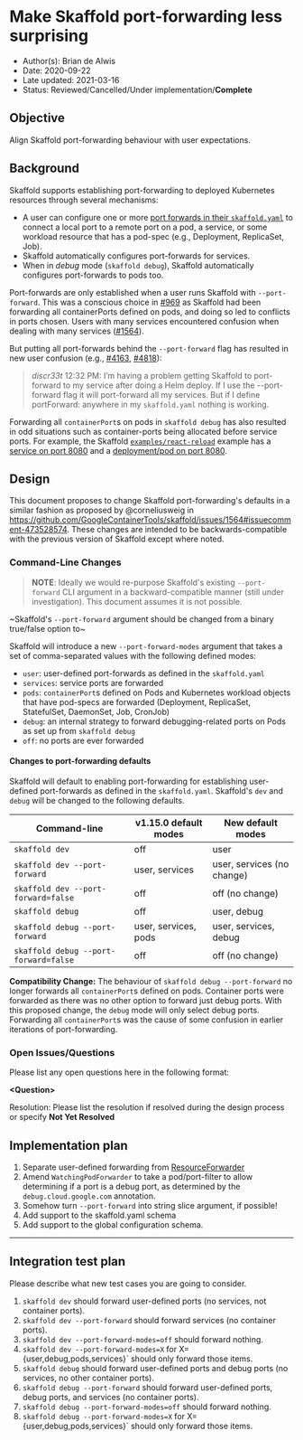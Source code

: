 # Make Skaffold port-forwarding less surprising

* Author(s): Brian de Alwis
* Date: 2020-09-22
* Late updated: 2021-03-16
* Status: Reviewed/Cancelled/Under implementation/**Complete**

## Objective

Align Skaffold port-forwarding behaviour with user expectations.


## Background

Skaffold supports establishing port-forwarding to deployed Kubernetes resources through
several mechanisms:

- A user can configure one or more [port forwards in their `skaffold.yaml`](https://skaffold.dev/docs/references/yaml/#portForward)
  to connect a local port to a remote port on a pod, a service, or some workload resource that
  has a pod-spec (e.g., Deployment, ReplicaSet, Job).
- Skaffold automatically configures port-forwards for services.
- When in _debug_ mode (`skaffold debug`), Skaffold automatically configures port-forwards to pods too.

Port-forwards are only established when a user runs Skaffold with `--port-forward`.  This was a conscious
choice in [#969](https://github.com/GoogleContainerTools/skaffold/issues/969) as Skaffold had been
forwarding all containerPorts defined on pods, and doing so led to conflicts
in ports chosen.  Users with many services encountered confusion when dealing with many services
([#1564](https://github.com/GoogleContainerTools/skaffold/issues/1564)).

But putting all port-forwards behind the `--port-forward` flag has resulted in new user confusion
(e.g., [#4163](https://github.com/GoogleContainerTools/skaffold/issues/4163),
[#4818](https://github.com/GoogleContainerTools/skaffold/issues/4818)):

> *discr33t* 12:32 PM: I’m having a problem getting Skaffold to port-forward to my service after
> doing a Helm deploy. If I use the --port-forward flag it will port-forward all my services. But
> if I define portForward: anywhere in my `skaffold.yaml` nothing is working.

Forwarding all `containerPort`s on pods in `skaffold debug` has also resulted in odd situations
such as container-ports being allocated before service ports.  For example, the Skaffold
[`examples/react-reload`](https://github.com/GoogleContainerTools/skaffold/tree/HEAD/examples/react-reload/) example
has a [service on port 8080](https://github.com/GoogleContainerTools/skaffold/tree/HEAD/examples/react-reload/k8s/deployment.yaml#L7)
and a [deployment/pod on port 8080](https://github.com/GoogleContainerTools/skaffold/blob/master/examples/react-reload/k8s/deployment.yaml#L29).



## Design

This document proposes to change Skaffold port-forwarding's defaults in a similar fashion as proposed
by @corneliusweig in https://github.com/GoogleContainerTools/skaffold/issues/1564#issuecomment-473528574.
These changes are intended to be backwards-compatible with the previous version
of Skaffold except where noted.


### Command-Line Changes

> **NOTE**: Ideally we would re-purpose Skaffold's existing `--port-forward` CLI argument in
> a backward-compatible manner (still under investigation).  This document assumes it is
> not possible.

~Skaffold's `--port-forward` argument should be changed from a binary true/false option to~

Skaffold will introduce a new `--port-forward-modes` argument that takes
a set of comma-separated values with the following defined modes:

   - `user`: user-defined port-forwards as defined in the `skaffold.yaml`
   - `services`: service ports are forwarded
   - `pods`: `containerPort`s defined on Pods and Kubernetes workload objects that have pod-specs
     are forwarded (Deployment, ReplicaSet, StatefulSet, DaemonSet, Job, CronJob)
   - `debug`: an internal strategy to forward debugging-related ports on Pods as set up
     from `skaffold debug`
   - `off`: no ports are ever forwarded

#### Changes to port-forwarding defaults

Skaffold will default to enabling port-forwarding for establishing user-defined port-forwards
as defined in the `skaffold.yaml`.  Skaffold's `dev` and `debug` will be changed to the following defaults.

Command-line                        | v1.15.0 default modes          | New default modes
----------------------------------- | ---------------- | -------------------
`skaffold dev`                        | off            | user
`skaffold dev --port-forward`         | user, services | user, services (no change)
`skaffold dev --port-forward=false`   | off            | off (no change)
`skaffold debug`                      | off            | user, debug
`skaffold debug --port-forward`       | user, services, pods | user, services, debug
`skaffold debug --port-forward=false` | off            | off (no change)

**Compatibility Change:** The behaviour of `skaffold debug --port-forward` no longer forwards all
`containerPort`s defined on pods.  Container ports were forwarded as there was no other option to forward
just debug ports.  With this proposed change, the `debug` mode will only select debug ports.  Forwarding all
`containerPort`s was the cause of some confusion in earlier iterations of port-forwarding.


### Open Issues/Questions

Please list any open questions here in the following format:

**\<Question\>**

Resolution: Please list the resolution if resolved during the design process or
specify __Not Yet Resolved__


## Implementation plan

1. Separate user-defined forwarding from [ResourceForwarder](https://github.com/GoogleContainerTools/skaffold/blob/master/pkg/skaffold/kubernetes/portforward/resource_forwarder.go)
2. Amend `WatchingPodForwarder` to take a pod/port-filter to allow determining if a port is
   a debug port, as determined by the `debug.cloud.google.com` annotation.
3. Somehow turn `--port-forward` into string slice argument, if possible!
4. Add support to the skaffold.yaml schema
5. Add support to the global configuration schema.

___


## Integration test plan

Please describe what new test cases you are going to consider.

1. `skaffold dev` should forward user-defined ports (no services, not container ports).
2. `skaffold dev --port-forward` should forward services (no container ports).
3. `skaffold dev --port-forward-modes=off` should forward nothing.
4. `skaffold dev --port-forward-modes=X` for X={user,debug,pods,services}` should only forward those items.
5. `skaffold debug` should forward user-defined ports and debug ports (no services, no other container ports).
6. `skaffold debug --port-forward` should forward user-defined ports, debug ports, and services (no container ports).
7. `skaffold debug --port-forward-modes=off` should forward nothing.
8. `skaffold debug --port-forward-modes=X` for X={user,debug,pods,services}` should only forward those items.
